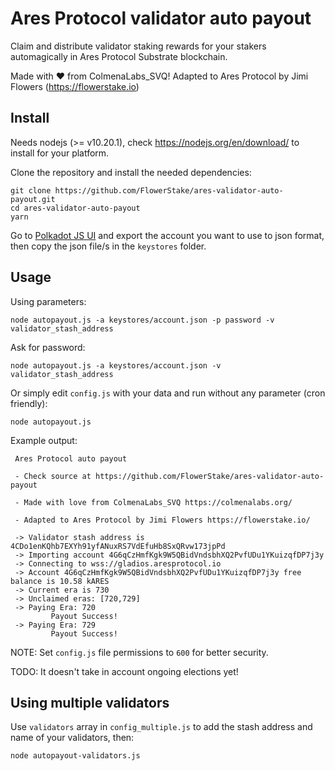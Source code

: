 # Ares Protocol validator auto payout

Claim and distribute validator staking rewards for your stakers automagically in Ares Protocol Substrate blockchain.

Made with ❤️ from ColmenaLabs_SVQ! Adapted to Ares Protocol by Jimi Flowers (https://flowerstake.io)

## Install

Needs nodejs (>= v10.20.1), check https://nodejs.org/en/download/ to install for your platform.

Clone the repository and install the needed dependencies:

```
git clone https://github.com/FlowerStake/ares-validator-auto-payout.git
cd ares-validator-auto-payout
yarn
```

Go to [Polkadot JS UI](https://js.aresprotocol.io/apps/#/accounts) and export the account you want to use to json format, then copy the json file/s in the `keystores` folder.

## Usage

Using parameters:

```
node autopayout.js -a keystores/account.json -p password -v validator_stash_address
```

Ask for password:

```
node autopayout.js -a keystores/account.json -v validator_stash_address
```

Or simply edit `config.js` with your data and run without any parameter (cron friendly):

```
node autopayout.js
```
Example output:

```
 Ares Protocol auto payout

 - Check source at https://github.com/FlowerStake/ares-validator-auto-payout

 - Made with love from ColmenaLabs_SVQ https://colmenalabs.org/

 - Adapted to Ares Protocol by Jimi Flowers https://flowerstake.io/

 -> Validator stash address is 4CDo1enKQhb7EXYh91yfANuxRS7VdEfuHb8SxQRvw173jpPd
 -> Importing account 4G6qCzHmfKgk9W5QBidVndsbhXQ2PvfUDu1YKuizqfDP7j3y
 -> Connecting to wss://gladios.aresprotocol.io
 -> Account 4G6qCzHmfKgk9W5QBidVndsbhXQ2PvfUDu1YKuizqfDP7j3y free balance is 10.58 kARES
 -> Current era is 730
 -> Unclaimed eras: [720,729]
 -> Paying Era: 720
         Payout Success!
 -> Paying Era: 729
         Payout Success!

```


NOTE: Set `config.js` file permissions to `600` for better security.

TODO: It doesn't take in account ongoing elections yet!

## Using multiple validators

Use `validators` array in `config_multiple.js` to add the stash address and name of your validators, then:

```
node autopayout-validators.js
```
